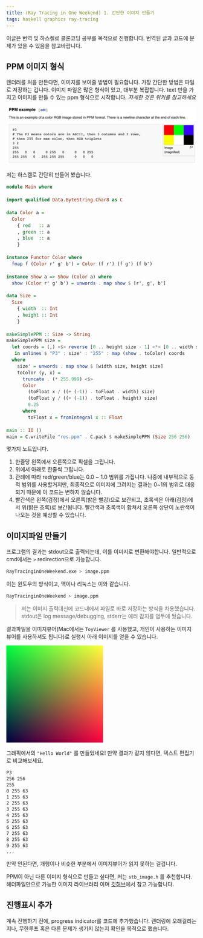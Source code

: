 ```yaml
---
title: (Ray Tracing in One Weekend) 1. 간단한 이미지 만들기  
tags: haskell graphics ray-tracing
---
```


 이글은 번역 및 하스켈로 클론코딩 공부를 목적으로 진행합니다. 번역된 글과 코드에 문제가 있을 수 있음을 참고바랍니다.

<!--more-->


## PPM 이미지 형식

 렌더러를 처음 만든다면, 이미지를 보여줄 방법이 필요합니다. 가장 간단한 방법은 파일로 저장하는 겁니다. 이미지 파일은 많은 형식이 있고, 대부분 복잡합니다. text 만을 가지고 이미지를 만들 수 있는 ppm 형식으로 시작합니다. *자세한 것은 위키를 참고하세요*

![0](/assets/images/2021-05-13/Untitled0.png)

저는 하스켈로 간단히 만들어 봤습니다. 

```haskell
module Main where

import qualified Data.ByteString.Char8 as C

data Color a =
  Color
    { red   :: a
    , green :: a
    , blue  :: a
    }

instance Functor Color where
  fmap f (Color r' g' b') = Color (f r') (f g') (f b')

instance Show a => Show (Color a) where
  show (Color r' g' b') = unwords . map show $ [r', g', b']

data Size =
  Size
    { width  :: Int
    , height :: Int
    }

makeSimplePPM :: Size -> String
makeSimplePPM size =
  let coords = (,) <$> reverse [0 .. height size - 1] <*> [0 .. width size - 1]
   in unlines $ "P3" : size' : "255" : map (show . toColor) coords
  where
    size' = unwords . map show $ [width size, height size]
    toColor (y, x) =
      truncate . (* 255.999) <$>
      Color
        (toFloat x / ((+ (-1)) . toFloat . width) size)
        (toFloat y / ((+ (-1)) . toFloat . height) size)
        0.25
      where
        toFloat x = fromIntegral x :: Float

main :: IO ()
main = C.writeFile "res.ppm" . C.pack $ makeSimplePPM (Size 256 256)
```

몇가지 노트입니다.

1. 한줄당 왼쪽에서 오른쪽으로 픽셀을 그립니다. 
2. 위에서 아래로 한줄씩 그립니다. 
3. 관례에 따라 red/green/blue는 0.0 ~ 1.0 범위를 가집니다. 나중에 내부적으로 동적 범위를 사용할거지만, 최종적으로 이미지에 그려지는 결과는 0~1의 범위로 대응되기 때문에 이 코드는 변하지 않습니다. 
4. 빨간색은 왼쪽(검정)에서 오른쪽(밝은 빨강)으로 보간되고, 초록색은 아래(검정)에서 위(밝은 초록)로 보간됩니다. 빨간색과 초록색이 합쳐서 오른쪽 상단이 노란색이 나오는 것을 예상할 수 있습니다. 

## 이미지파일 만들기

프로그램의 결과는 stdout으로 출력되는데, 이를 이미지로 변환해야합니다. 일반적으로 cmd에서는 `>` redirection으로 가능합니다.

```bash
RayTracinginOneWeekend.exe > image.ppm
```

이는 윈도우의 방식이고, 맥이나 리눅스는 이와 같습니다.

```bash
RayTracinginOneWeekend > image.ppm
```

> 저는 이미지 출력대신에 코드내에서 파일로 바로 저장하는 방식을 차용했습니다. stdout은 log message/debugging, stderr는 에러 감지를 염두에 뒀습니다.

결과파일을 이미지뷰어(Mac에서는 `ToyViewer` 를 사용했고, 개인이 사용하는 이미지 뷰어를 사용하셔도 됩니다)로 실행시 아래 이미지를 얻을 수 있습니다. 

![1](/assets/images/2021-05-13/Untitled1.png)


그래픽에서의 `"Hello World"` 를 만들었네요! 만약 결과가 같지 않다면, 텍스트 편집기로 비교해보세요. 

```
P3
256 256
255
0 255 63
1 255 63
2 255 63
3 255 63
4 255 63
5 255 63
6 255 63
7 255 63
8 255 63
9 255 63
...
```

만약 안된다면, 개행이나 비슷한 부분에서 이미지뷰어가 읽지 못하는 걸겁니다. 

PPM이 아닌 다른 이미지 형식으로 만들고 싶다면, 저는 `stb_image.h`  를 추천합니다. 헤더파일만으로 가능한 이미지 라이브러리 이며 [깃허브](https://github.com/nothings/stb)에서 참고 가능합니다.

## 진행표시 추가

계속 진행하기 전에, progress indicator를 코드에 추가했습니다. 렌더링에 오래걸리는지나, 무한루프 혹은 다른 문제가 생기지 않는지 확인을 목적으로 했습니다.